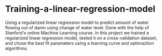 # Training-a-linear-regression-model
Using a regularized linear regression model to predict amount of water flowing out of damn using change of water level. 
Done with the help of Stanford's online Machine Learning course. 
In this project we trained a regularized linear regression model, tested it on a cross-validation dataset, and chose
the best fit parameters using a learning curve and optimaztion algorithms. 
